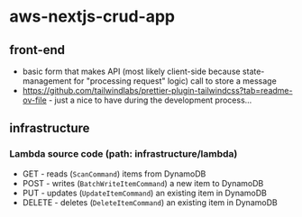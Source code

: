 # aws-nextjs-crud-app

## front-end

- basic form that makes API (most likely client-side because state-management for "processing request" logic) call to store a message
- https://github.com/tailwindlabs/prettier-plugin-tailwindcss?tab=readme-ov-file - just a nice to have during the development process...

## infrastructure

### Lambda source code (path: infrastructure/lambda)

- GET - reads (`ScanCommand`) items from DynamoDB
- POST - writes (`BatchWriteItemCommand`) a new item to DynamoDB
- PUT - updates (`UpdateItemCommand`) an existing item in DynamoDB
- DELETE - deletes (`DeleteItemCommand`) an existing item in DynamoDB
